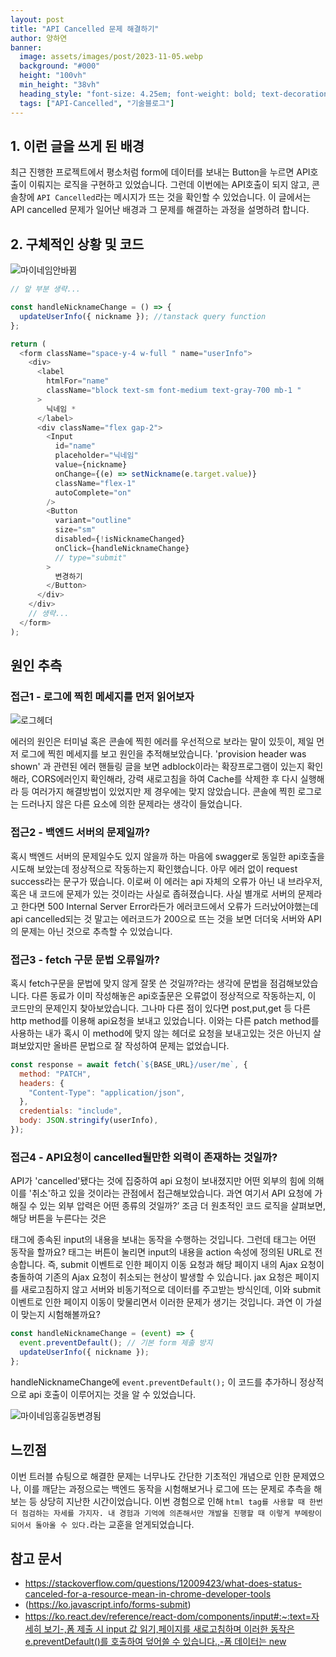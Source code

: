 ```yaml
---
layout: post
title: "API Cancelled 문제 해결하기"
author: 양하연
banner:
  image: assets/images/post/2023-11-05.webp
  background: "#000"
  height: "100vh"
  min_height: "38vh"
  heading_style: "font-size: 4.25em; font-weight: bold; text-decoration: underline"
  tags: ["API-Cancelled", "기술블로그"]
---
```


## 1. 이런 글을 쓰게 된 배경

최근 진행한 프로젝트에서 평소처럼 form에 데이터를 보내는 Button을 누르면 API호출이 이뤄지는 로직을 구현하고 있었습니다.
그런데 이번에는 API호출이 되지 않고, 콘솔창에 `API Cancelled`라는 메시지가 뜨는 것을 확인할 수 있었습니다.
이 글에서는 API cancelled 문제가 일어난 배경과 그 문제를 해결하는 과정을 설명하려 합니다.

## 2. 구체적인 상황 및 코드

![마이네임안바뀜](https://github.com/user-attachments/assets/906510bd-6275-46bd-a907-684e412e3210)

```js
// 앞 부분 생략...

const handleNicknameChange = () => {
  updateUserInfo({ nickname }); //tanstack query function
};

return (
  <form className="space-y-4 w-full " name="userInfo">
    <div>
      <label
        htmlFor="name"
        className="block text-sm font-medium text-gray-700 mb-1 "
      >
        닉네임 *
      </label>
      <div className="flex gap-2">
        <Input
          id="name"
          placeholder="닉네임"
          value={nickname}
          onChange={(e) => setNickname(e.target.value)}
          className="flex-1"
          autoComplete="on"
        />
        <Button
          variant="outline"
          size="sm"
          disabled={!isNicknameChanged}
          onClick={handleNicknameChange}
          // type="submit"
        >
          변경하기
        </Button>
      </div>
    </div>
    // 생략...
  </form>
);
```

## 원인 추측

### 접근1 - 로그에 찍힌 메세지를 먼저 읽어보자

![로그헤더](https://github.com/user-attachments/assets/5235fdf1-1281-4523-bd6b-b86be2bd7a83)

에러의 원인은 터미널 혹은 콘솔에 찍힌 에러를 우선적으로 보라는 말이 있듯이, 제일 먼저 로그에 찍힌 메세지를 보고 원인을 추적해보았습니다.
'provision header was shown' 과 관련된 에러 핸들링 글을 보면 adblock이라는 확장프로그램이 있는지 확인해라, CORS에러인지 확인해라, 강력 새로고침을 하여 Cache를 삭제한 후 다시 실행해라 등 여러가지 해결방법이 있었지만 제 경우에는 맞지 않았습니다. 콘솔에 찍힌 로그로는 드러나지 않은 다른 요소에 의한 문제라는 생각이 들었습니다.

### 접근2 - 백엔드 서버의 문제일까?

혹시 백엔드 서버의 문제일수도 있지 않을까 하는 마음에 swagger로 동일한 api호출을 시도해 보았는데 정상적으로 작동하는지 확인했습니다.
아무 에러 없이 request success라는 문구가 떴습니다. 이로써 이 에러는 api 자체의 오류가 아닌 내 브라우저, 혹은 내 코드에 문제가 있는 것이라는 사실로 좁혀졌습니다.
사실 별개로 서버의 문제라고 한다면 500 Internal Server Error라든가 에러코드에서 오류가 드러났어야했는데 api cancelled되는 것 말고는 에러코드가 200으로 뜨는 것을 보면 더더욱 서버와 API의 문제는 아닌 것으로 추측할 수 있었습니다.

### 접근3 - fetch 구문 문법 오류일까?

혹시 fetch구문을 문법에 맞지 않게 잘못 쓴 것일까?라는 생각에 문법을 점검해보았습니다.
다른 동료가 이미 작성해놓은 api호출문은 오류없이 정상적으로 작동하는지, 이 코드만의 문제인지 찾아보았습니다.
그나마 다른 점이 있다면 post,put,get 등 다른 http method를 이용해 api요청을 보내고 있었습니다. 이와는 다른 patch method를 사용하는 내가 혹시 이 method에 맞지 않는 헤더로 요청을 보내고있는 것은 아닌지 살펴보았지만 올바른 문법으로 잘 작성하여 문제는 없었습니다.

```js
const response = await fetch(`${BASE_URL}/user/me`, {
  method: "PATCH",
  headers: {
    "Content-Type": "application/json",
  },
  credentials: "include",
  body: JSON.stringify(userInfo),
});
```

### 접근4 - API요청이 cancelled될만한 외력이 존재하는 것일까?

API가 'cancelled'됐다는 것에 집중하여 api 요청이 보내졌지만 어떤 외부의 힘에 의해 이를 '취소'하고 있을 것이라는 관점에서 접근해보았습니다.
과연 여기서 API 요청에 가해질 수 있는 외부 압력은 어떤 종류의 것일까?’ 조금 더 원초적인 코드 로직을 살펴보면, 해당 버튼을 누른다는 것은 <form> 태그에 종속된 input의 내용을 보내는 동작을 수행하는 것입니다.
그런데 <form> 태그는 어떤 동작을 할까요? <form> 태그는 버튼이 눌리면 input의 내용을 action 속성에 정의된 URL로 전송합니다. 즉, submit 이벤트로 인한 페이지 이동 요청과 해당 페이지 내의 Ajax 요청이 충돌하여 기존의 Ajax 요청이 취소되는 현상이 발생할 수 있습니다. jax 요청은 페이지를 새로고침하지 않고 서버와 비동기적으로 데이터를 주고받는 방식인데, 이와 submit 이벤트로 인한 페이지 이동이 맞물리면서 이러한 문제가 생기는 것입니다. 과연 이 가설이 맞는지 시험해볼까요?

```js
const handleNicknameChange = (event) => {
  event.preventDefault(); // 기본 form 제출 방지
  updateUserInfo({ nickname });
};
```

handleNicknameChange에 `event.preventDefault();` 이 코드를 추가하니 정상적으로 api 호출이 이루어지는 것을 알 수 있었습니다.

![마이네임홍길동변경됨](https://github.com/user-attachments/assets/a0a22ace-5027-412e-b0e3-3f799cee8b92)

## 느낀점

이번 트러블 슈팅으로 해결한 문제는 너무나도 간단한 기초적인 개념으로 인한 문제였으나, 이를 깨닫는 과정으로는 백엔드 동작을 시험해보거나 로그에 뜨는 문제로 추측을 해보는 등 상당히 지난한 시간이었습니다. 이번 경험으로 인해 `html tag를 사용할 때 한번 더 점검하는 자세를 가지자. 내 경험과 기억에 의존해서만 개발을 진행할 때 이렇게 부메랑이 되어서 돌아올 수 있다.`라는 교훈을 얻게되었습니다.

## 참고 문서

- https://stackoverflow.com/questions/12009423/what-does-status-canceled-for-a-resource-mean-in-chrome-developer-tools
- (https://ko.javascript.info/forms-submit)
- [https://ko.react.dev/reference/react-dom/components/input#:~:text=자세히 보기-,폼 제출 시 input 값 읽기,페이지를 새로고침하며 이러한 동작은 e.preventDefault()를 호출하여 덮어쓸 수 있습니다.,-폼 데이터는 new](<https://ko.react.dev/reference/react-dom/components/input#:~:text=%EC%9E%90%EC%84%B8%ED%9E%88%20%EB%B3%B4%EA%B8%B0-,%ED%8F%BC%20%EC%A0%9C%EC%B6%9C%20%EC%8B%9C%20input%20%EA%B0%92%20%EC%9D%BD%EA%B8%B0,%ED%8E%98%EC%9D%B4%EC%A7%80%EB%A5%BC%20%EC%83%88%EB%A1%9C%EA%B3%A0%EC%B9%A8%ED%95%98%EB%A9%B0%20%EC%9D%B4%EB%9F%AC%ED%95%9C%20%EB%8F%99%EC%9E%91%EC%9D%80%20e.preventDefault()%EB%A5%BC%20%ED%98%B8%EC%B6%9C%ED%95%98%EC%97%AC%20%EB%8D%AE%EC%96%B4%EC%93%B8%20%EC%88%98%20%EC%9E%88%EC%8A%B5%EB%8B%88%EB%8B%A4.,-%ED%8F%BC%20%EB%8D%B0%EC%9D%B4%ED%84%B0%EB%8A%94%20new>)
